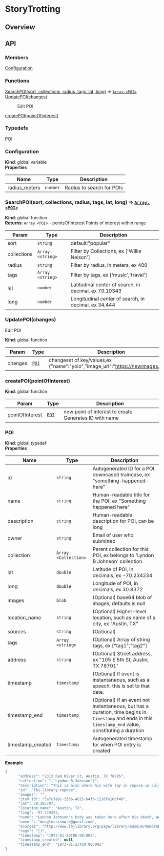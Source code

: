 # StoryTrotting

## Overview 

## API

### Members

<dl>
<dt><a href="#Configuration">Configuration</a></dt>
<dd></dd>
</dl>

### Functions

<dl>
<dt><a href="#SearchPOI">SearchPOI(sort, collections, radius, tags, lat, long)</a> ⇒ <code><a href="#POI">Array.&lt;POI&gt;</a></code></dt>
<dd></dd>
<dt><a href="#UpdatePOI">UpdatePOI(changes)</a></dt>
<dd><p>Edit POI</p>
</dd>
<dt><a href="#createPOI">createPOI(pointOfInterest)</a></dt>
<dd></dd>
</dl>

### Typedefs

<dl>
<dt><a href="#POI">POI</a></dt>
<dd></dd>
</dl>

<a name="Configuration"></a>

### Configuration
**Kind**: global variable  
**Properties**

| Name | Type | Description |
| --- | --- | --- |
| radius_meters | <code>number</code> | Radius to search for POIs |

<a name="SearchPOI"></a>

### SearchPOI(sort, collections, radius, tags, lat, long) ⇒ [<code>Array.&lt;POI&gt;</code>](#POI)
**Kind**: global function  
**Returns**: [<code>Array.&lt;POI&gt;</code>](#POI) - pointsOfInterest Points of interest within range  

| Param | Type | Description |
| --- | --- | --- |
| sort | <code>string</code> | default:"popular" |
| collections | <code>Array.&lt;string&gt;</code> | Filter by Collections, ex ['Willie Nelson'] |
| radius | <code>string</code> | Filter by radius, in meters, ex 400 |
| tags | <code>Array.&lt;string&gt;</code> | Filter by tags, ex ['music','travel'] |
| lat | <code>number</code> | Latitudinal center of search, in decimal, ex 70.10343 |
| long | <code>number</code> | Longitudinal center of search, in decimal, ex 34.444 |

<a name="UpdatePOI"></a>

### UpdatePOI(changes)
Edit POI

**Kind**: global function  

| Param | Type | Description |
| --- | --- | --- |
| changes | [<code>POI</code>](#POI) | changeset of key/values,ex {"name":"yolo","image_url":"https://newimages.com"} |

<a name="createPOI"></a>

### createPOI(pointOfInterest)
**Kind**: global function  

| Param | Type | Description |
| --- | --- | --- |
| pointOfInterest | [<code>POI</code>](#POI) | new point of interest to create Generates ID with name |

<a name="POI"></a>

### POI
**Kind**: global typedef  
**Properties**

| Name | Type | Description |
| --- | --- | --- |
| id | <code>string</code> | Autogenerated ID for a POI. downcased traincase, ex "something-happened-here" |
| name | <code>string</code> | Human-readable title for the POI, ex "Something happened here" |
| description | <code>string</code> | Human-readable description for POI, can be long |
| owner | <code>string</code> | Email of user who submitted |
| collection | <code>Array.&lt;Collection&gt;</code> | Parent collection for this POI, ex belongs to 'Lyndon B Johnson' collection |
| lat | <code>double</code> | Latitude of POI, in decimals, ex -70.234234 |
| long | <code>double</code> | Longitude of POI, in decimals, ex 30.8372 |
| images | <code>blob</code> | (Optional) base64 blob of images, defaults is null |
| location_name | <code>string</code> | (Optional) Higher-level location, such as name of a city, ex "Austin, TX" |
| sources | <code>string</code> | (Optional) |
| tags | <code>Array.&lt;string&gt;</code> | (Optional) Array of string tags, ex ["tag1","tag2"] |
| address | <code>string</code> | (Optional) Street address, ex "105 E 5th St, Austin, TX 78701" |
| timestamp | <code>timestamp</code> | (Optional) If event is instantaneous, such as a speech, this is set to that date. |
| timestamp_end | <code>timestamp</code> | (Optional) If an event not instantaneous, but has a duration, time begins in `timestamp` and ends in this `timestamp_end` value, constituting a duration |
| timestamp_created | <code>timestamp</code> | Autogenerated timestamp for when POI entry is created |

**Example**  
```js
{
      "address": "2313 Red River St, Austin, TX 78705",
      "collection": "['Lyndon B Johnson']",
      "description": "This is also where his wife lay in repose in July of 2007",
      "id": "lbj-library-repose",
      "images": "",
      "item_id": "5a7c7a6c-2566-4625-b4f3-1216fa10df46",
      "lat": 30.285797,
      "location_name": "Austin, TX",
      "long": -97.729343,
      "name": "Lyndon Johnson's body was taken here after his death, and more than 32,000 people attended to pay their last respects.",
      "owner": "douglessismore@gmail.com",
      "sources": "http://www.lbjlibrary.org/page/library-museum/memorable-moments-at-the-lbj-library",
      "tags": "[]",
      "timestamp": "1973-01-23T00:00:00Z",
      "timestamp_created": null,
      "timestamp_end": "1973-01-23T00:00:00Z"
}
```
